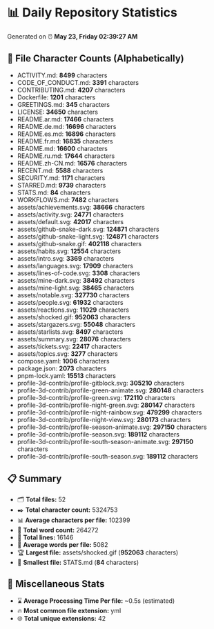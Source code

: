# 📊 Daily Repository Statistics
Generated on ⏰ **May 23, Friday 02:39:27 AM**

## 📂 File Character Counts (Alphabetically)
- ACTIVITY.md: **8499** characters
- CODE_OF_CONDUCT.md: **3391** characters
- CONTRIBUTING.md: **4207** characters
- Dockerfile: **1201** characters
- GREETINGS.md: **345** characters
- LICENSE: **34650** characters
- README.ar.md: **17466** characters
- README.de.md: **16696** characters
- README.es.md: **16896** characters
- README.fr.md: **16835** characters
- README.md: **16600** characters
- README.ru.md: **17644** characters
- README.zh-CN.md: **16576** characters
- RECENT.md: **5588** characters
- SECURITY.md: **1171** characters
- STARRED.md: **9739** characters
- STATS.md: **84** characters
- WORKFLOWS.md: **7482** characters
- assets/achievements.svg: **38666** characters
- assets/activity.svg: **24771** characters
- assets/default.svg: **42017** characters
- assets/github-snake-dark.svg: **124871** characters
- assets/github-snake-light.svg: **124871** characters
- assets/github-snake.gif: **402118** characters
- assets/habits.svg: **12554** characters
- assets/intro.svg: **3369** characters
- assets/languages.svg: **17909** characters
- assets/lines-of-code.svg: **3308** characters
- assets/mine-dark.svg: **38492** characters
- assets/mine-light.svg: **38465** characters
- assets/notable.svg: **327730** characters
- assets/people.svg: **61932** characters
- assets/reactions.svg: **11029** characters
- assets/shocked.gif: **952063** characters
- assets/stargazers.svg: **55048** characters
- assets/starlists.svg: **8497** characters
- assets/summary.svg: **28076** characters
- assets/tickets.svg: **22417** characters
- assets/topics.svg: **3277** characters
- compose.yaml: **1006** characters
- package.json: **2073** characters
- pnpm-lock.yaml: **15513** characters
- profile-3d-contrib/profile-gitblock.svg: **305210** characters
- profile-3d-contrib/profile-green-animate.svg: **280148** characters
- profile-3d-contrib/profile-green.svg: **172110** characters
- profile-3d-contrib/profile-night-green.svg: **280147** characters
- profile-3d-contrib/profile-night-rainbow.svg: **479299** characters
- profile-3d-contrib/profile-night-view.svg: **280173** characters
- profile-3d-contrib/profile-season-animate.svg: **297150** characters
- profile-3d-contrib/profile-season.svg: **189112** characters
- profile-3d-contrib/profile-south-season-animate.svg: **297150** characters
- profile-3d-contrib/profile-south-season.svg: **189112** characters

## 📋 Summary
- 🗂️ **Total files:** 52
- ✒️ **Total character count:** 5324753
- 📊 **Average characters per file:** 102399
- 📝 **Total word count:** 264272
- 🧾 **Total lines:** 16146
- 📐 **Average words per file:** 5082
- 🏆 **Largest file:** assets/shocked.gif (**952063** characters)
- 🥉 **Smallest file:** STATS.md (**84** characters)

## 🌟 Miscellaneous Stats
- ⌛ **Average Processing Time Per file:** ~0.5s (estimated)
- 🔥 **Most common file extension:** yml
- 🌐 **Total unique extensions:** 42
